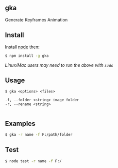 gka
---

Generate Keyframes Animation

Install
-------
Install [node](http://nodejs.org) then:
```sh
$ npm install -g gka
```
*Linux/Mac users may need to run the above with `sudo`*


Usage
-----
```
$ gka <options> <files>

-f, --folder <string> image folder
-r, --rename <string>   
 
```

Examples
--------

```sh
$ gka -r name -f F:/path/folder
```

Test
-----

```sh
$ node test -r name -f F:/   
```
